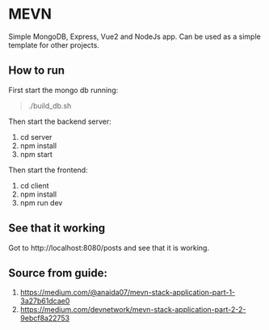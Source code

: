 # MEVN

Simple MongoDB, Express, Vue2 and NodeJs app. Can be used
as a simple template for other projects.

## How to run

First start the mongo db running: 

> ./build_db.sh 

Then start the backend server:

1.  cd server
2.  npm install
3.  npm start

Then start the frontend:

1. cd client
2. npm install
3. npm run dev

## See that it working

Got to http://localhost:8080/posts and see that it is working.

## Source from guide:

1. https://medium.com/@anaida07/mevn-stack-application-part-1-3a27b61dcae0
2. https://medium.com/devnetwork/mevn-stack-application-part-2-2-9ebcf8a22753
